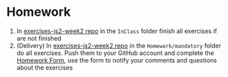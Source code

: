 # Homework

1. In [exercises-js2-week2 repo](https://github.com/Migracode-Barcelona/exercises-js2-week2) in the `InClass` folder finish all exercises if are not finished
1. (Delivery) In [exercises-js2-week2 repo](https://github.com/Migracode-Barcelona/exercises-js2-week1) in the `Homework/mandatory` folder do all exercises. Push them to your GitHub account and complete the [Homework Form](https://form.jotformeu.com/93377027809365), use the form to notify your comments and questions about the exercises
